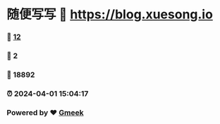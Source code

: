 # 随便写写 :link: https://blog.xuesong.io 
### :page_facing_up: [12](https://blog.xuesong.io/tag.html) 
### :speech_balloon: 2 
### :hibiscus: 18892 
### :alarm_clock: 2024-04-01 15:04:17 
### Powered by :heart: [Gmeek](https://github.com/Meekdai/Gmeek)
